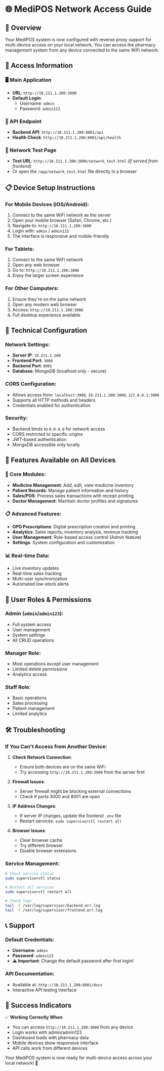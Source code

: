 # 🌐 MediPOS Network Access Guide

## 🎯 Overview
Your MediPOS system is now configured with reverse proxy support for multi-device access on your local network. You can access the pharmacy management system from any device connected to the same WiFi network.

## 📱 Access Information

### 🖥️ Main Application
- **URL**: `http://10.211.1.200:3000`
- **Default Login**: 
  - Username: `admin`
  - Password: `admin123`

### 🔧 API Endpoint
- **Backend API**: `http://10.211.1.200:8001/api`
- **Health Check**: `http://10.211.1.200:8001/api/health`

### 🧪 Network Test Page
- **Test URL**: `http://10.211.1.200:3000/network_test.html` *(if served from frontend)*
- Or open the `/app/network_test.html` file directly in a browser

## 📋 Device Setup Instructions

### For Mobile Devices (iOS/Android):
1. Connect to the same WiFi network as the server
2. Open your mobile browser (Safari, Chrome, etc.)
3. Navigate to: `http://10.211.1.200:3000`
4. Login with: `admin` / `admin123`
5. The interface is responsive and mobile-friendly

### For Tablets:
1. Connect to the same WiFi network
2. Open any web browser
3. Go to: `http://10.211.1.200:3000`
4. Enjoy the larger screen experience

### For Other Computers:
1. Ensure they're on the same network
2. Open any modern web browser
3. Access: `http://10.211.1.200:3000`
4. Full desktop experience available

## 🔧 Technical Configuration

### Network Settings:
- **Server IP**: `10.211.1.200`
- **Frontend Port**: `3000`
- **Backend Port**: `8001`
- **Database**: MongoDB (localhost only - secure)

### CORS Configuration:
- Allows access from: `localhost:3000`, `10.211.1.200:3000`, `127.0.0.1:3000`
- Supports all HTTP methods and headers
- Credentials enabled for authentication

### Security:
- Backend binds to `0.0.0.0` for network access
- CORS restricted to specific origins
- JWT-based authentication
- MongoDB accessible only locally

## 🚀 Features Available on All Devices

### 💊 Core Modules:
- **Medicine Management**: Add, edit, view medicine inventory
- **Patient Records**: Manage patient information and history
- **Sales/POS**: Process sales transactions with receipt printing
- **Doctor Management**: Maintain doctor profiles and signatures

### 📋 Advanced Features:
- **OPD Prescriptions**: Digital prescription creation and printing
- **Analytics**: Sales reports, inventory analysis, revenue tracking
- **User Management**: Role-based access control (Admin feature)
- **Settings**: System configuration and customization

### 📊 Real-time Data:
- Live inventory updates
- Real-time sales tracking
- Multi-user synchronization
- Automated low-stock alerts

## 🔐 User Roles & Permissions

### Admin (`admin`/`admin123`):
- Full system access
- User management
- System settings
- All CRUD operations

### Manager Role:
- Most operations except user management
- Limited delete permissions
- Analytics access

### Staff Role:
- Basic operations
- Sales processing
- Patient management
- Limited analytics

## 🛠️ Troubleshooting

### If You Can't Access from Another Device:

1. **Check Network Connection**:
   - Ensure both devices are on the same WiFi
   - Try accessing `http://10.211.1.200:3000` from the server first

2. **Firewall Issues**:
   - Server firewall might be blocking external connections
   - Check if ports 3000 and 8001 are open

3. **IP Address Changes**:
   - If server IP changes, update the frontend `.env` file
   - Restart services: `sudo supervisorctl restart all`

4. **Browser Issues**:
   - Clear browser cache
   - Try different browser
   - Disable browser extensions

### Service Management:
```bash
# Check service status
sudo supervisorctl status

# Restart all services
sudo supervisorctl restart all

# Check logs
tail -f /var/log/supervisor/backend.err.log
tail -f /var/log/supervisor/frontend.err.log
```

## 📞 Support

### Default Credentials:
- **Username**: `admin`
- **Password**: `admin123`
- **⚠️ Important**: Change the default password after first login!

### API Documentation:
- Available at: `http://10.211.1.200:8001/docs`
- Interactive API testing interface

## 🎉 Success Indicators

✅ **Working Correctly When**:
- You can access `http://10.211.1.200:3000` from any device
- Login works with admin/admin123
- Dashboard loads with pharmacy data
- Mobile devices show responsive interface
- API calls work from different devices

Your MediPOS system is now ready for multi-device access across your local network! 🚀